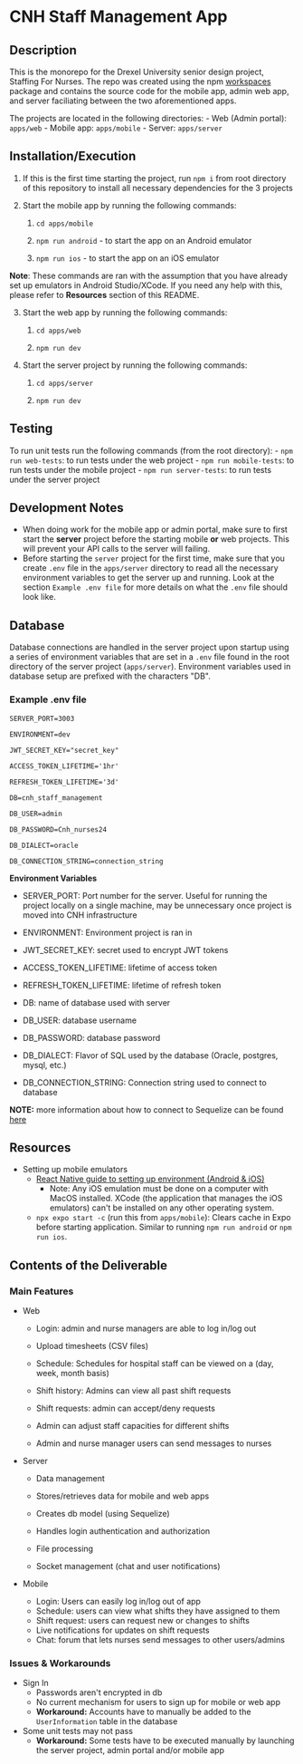 # CNH Staff Management App

## Description

This is the monorepo for the Drexel University senior design project, Staffing For Nurses. The repo was created using the npm [workspaces](https://docs.npmjs.com/cli/v8/using-npm/workspaces) package and contains the source code for the mobile app, admin web app, and server faciliating between the two aforementioned apps.

The projects are located in the following directories: - Web (Admin portal): `apps/web` - Mobile app: `apps/mobile` - Server: `apps/server`

## Installation/Execution

1. If this is the first time starting the project, run `npm i` from root directory of this repository to install all necessary dependencies for the 3 projects
2. Start the mobile app by running the following commands:

   1. `cd apps/mobile`

   2. `npm run android` - to start the app on an Android emulator

   3. `npm run ios` - to start the app on an iOS emulator

**Note**: These commands are ran with the assumption that you have already set up emulators in Android Studio/XCode. If you need any help with this, please refer to **Resources** section of this README.

3. Start the web app by running the following commands:

   1. `cd apps/web`

   2. `npm run dev`

4. Start the server project by running the following commands:

   1. `cd apps/server`

   2. `npm run dev`

## Testing

To run unit tests run the following commands (from the root directory): - `npm run web-tests`: to run tests under the web project - `npm run mobile-tests`: to run tests under the mobile project - `npm run server-tests`: to run tests under the server project

## Development Notes

- When doing work for the mobile app or admin portal, make sure to first start the **server** project before the starting mobile **or** web projects. This will prevent your API calls to the server will failing.
- Before starting the `server` project for the first time, make sure that you create `.env` file in the `apps/server` directory to read all the necessary environment variables to get the server up and running. Look at the section `Example .env file` for more details on what the `.env` file should look like.

## Database

Database connections are handled in the server project upon startup using a series of environment variables that are set in a `.env` file found in the root directory of the server project (`apps/server`).
Environment variables used in database setup are prefixed with the characters "DB".

### Example .env file

```
SERVER_PORT=3003

ENVIRONMENT=dev

JWT_SECRET_KEY="secret_key"

ACCESS_TOKEN_LIFETIME='1hr'

REFRESH_TOKEN_LIFETIME='3d'

DB=cnh_staff_management

DB_USER=admin

DB_PASSWORD=Cnh_nurses24

DB_DIALECT=oracle

DB_CONNECTION_STRING=connection_string
```

**Environment Variables**

- SERVER_PORT: Port number for the server. Useful for running the project locally on a single machine, may be unnecessary once project is moved into CNH infrastructure

- ENVIRONMENT: Environment project is ran in
- JWT_SECRET_KEY: secret used to encrypt JWT tokens
- ACCESS_TOKEN_LIFETIME: lifetime of access token
- REFRESH_TOKEN_LIFETIME: lifetime of refresh token
- DB: name of database used with server
- DB_USER: database username
- DB_PASSWORD: database password
- DB_DIALECT: Flavor of SQL used by the database (Oracle, postgres, mysql, etc.)
- DB_CONNECTION_STRING: Connection string used to connect to database

**NOTE:** more information about how to connect to Sequelize can be found [here](https://sequelize.org/docs/v6/getting-started/)

## Resources

- Setting up mobile emulators
  - [React Native guide to setting up environment (Android & iOS)](https://reactnative.dev/docs/set-up-your-environment)
    - Note: Any iOS emulation must be done on a computer with MacOS installed. XCode (the application that manages the iOS emulators) can't be installed on any other operating system.
  - `npx expo start -c` (run this from `apps/mobile`): Clears cache in Expo before starting application. Similar to running `npm run android` or `npm run ios`.

## Contents of the Deliverable

### Main Features

- Web

  - Login: admin and nurse managers are able to log in/log out

  - Upload timesheets (CSV files)

  - Schedule: Schedules for hospital staff can be viewed on a (day, week, month basis)

  - Shift history: Admins can view all past shift requests

  - Shift requests: admin can accept/deny requests

  - Admin can adjust staff capacities for different shifts

  - Admin and nurse manager users can send messages to nurses

- Server

  - Data management

  - Stores/retrieves data for mobile and web apps
  - Creates db model (using Sequelize)
  - Handles login authentication and authorization
  - File processing
  - Socket management (chat and user notifications)

- Mobile
  - Login: Users can easily log in/log out of app
  - Schedule: users can view what shifts they have assigned to them
  - Shift request: users can request new or changes to shifts
  - Live notifications for updates on shift requests
  - Chat: forum that lets nurses send messages to other users/admins

### Issues & Workarounds

- Sign In
  - Passwords aren't encrypted in db
  - No current mechanism for users to sign up for mobile or web app
  - **Workaround:** Accounts have to manually be added to the `UserInformation` table in the database
- Some unit tests may not pass
  - **Workaround:** Some tests have to be executed manually by launching the server project, admin portal and/or mobile app
